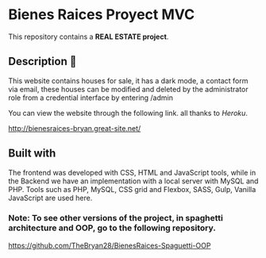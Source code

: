 # Bienes Raices Proyect MVC
This repository contains a **REAL ESTATE project**.

## Description 🚀
This website contains houses for sale, it has a dark mode, a contact form via email, these houses can be modified and deleted by the administrator role from a credential interface by entering /admin

You can view the website through the following link. all thanks to _Heroku_.

http://bienesraices-bryan.great-site.net/

## Built with
The frontend was developed with CSS, HTML and JavaScript tools, while in the Backend we have an implementation with a local server with MySQL and PHP.
Tools such as PHP, MySQL, CSS grid and Flexbox, SASS, Gulp, Vanilla JavaScript are used here.

### Note: To see other versions of the project, in spaghetti architecture and OOP, go to the following repository.
https://github.com/TheBryan28/BienesRaices-Spaguetti-OOP 

